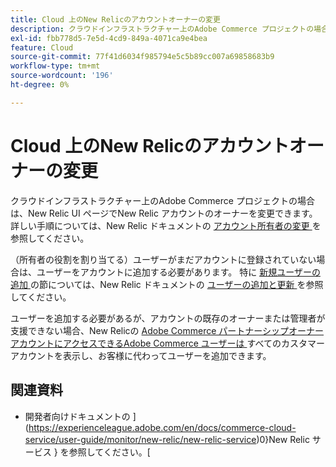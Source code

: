 ```yaml
---
title: Cloud 上のNew Relicのアカウントオーナーの変更
description: クラウドインフラストラクチャー上のAdobe Commerce プロジェクトの場合は、New Relic UI ページでNew Relic アカウントのオーナーを変更できます。 詳しい手順については、New Relic ドキュメントの [ アカウント所有者の変更 ] （https://docs.newrelic.com/docs/accounts/accounts/roles-permissions/change-account-owner）を参照してください。
exl-id: fbb778d5-7e5d-4cd9-849a-4071ca9e4bea
feature: Cloud
source-git-commit: 77f41d6034f985794e5c5b89cc007a69858683b9
workflow-type: tm+mt
source-wordcount: '196'
ht-degree: 0%

---
```


# Cloud 上のNew Relicのアカウントオーナーの変更

クラウドインフラストラクチャー上のAdobe Commerce プロジェクトの場合は、New Relic UI ページでNew Relic アカウントのオーナーを変更できます。 詳しい手順については、New Relic ドキュメントの [ アカウント所有者の変更 ](https://docs.newrelic.com/docs/accounts/accounts-billing/new-relic-one-user-management/account-user-mgmt-tutorial/) を参照してください。

（所有者の役割を割り当てる）ユーザーがまだアカウントに登録されていない場合は、ユーザーをアカウントに追加する必要があります。 特に [ 新規ユーザーの追加 ](https://docs.newrelic.com/docs/accounts/accounts-billing/new-relic-one-user-management/user-management-ui-and-tasks/#add-users) の節については、New Relic ドキュメントの [ ユーザーの追加と更新 ](https://docs.newrelic.com/docs/accounts/accounts/roles-permissions/add-update-users#adding_users) を参照してください。

ユーザーを追加する必要があるが、アカウントの既存のオーナーまたは管理者が支援できない場合、New Relicの [Adobe Commerce パートナーシップオーナーアカウントにアクセスできるAdobe Commerce ユーザーは ](https://account.newrelic.com/accounts/1311131/users) すべてのカスタマーアカウントを表示し、お客様に代わってユーザーを追加できます。

## 関連資料

* 開発者向けドキュメントの ](https://experienceleague.adobe.com/en/docs/commerce-cloud-service/user-guide/monitor/new-relic/new-relic-service)0}New Relic サービス } を参照してください。[
